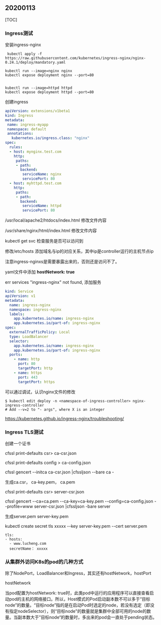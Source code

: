## 20200113

[TOC]

### Ingress测试

安装ingress-nginx

```shell
 kubectl apply -f https://raw.githubusercontent.com/kubernetes/ingress-nginx/nginx-0.24.1/deploy/mandatory.yaml
```



```shell
kubectl run --image=nginx nginx  
kubectl expose deployment nginx --port=80


kubectl run --image=httpd httpd
kubectl expose deployment httpd --port=80
```

创建ingress

```yaml
apiVersion: extensions/v1beta1
kind: Ingress
metadata:
 name: ingress-myapp
 namespace: default
 annotations:
   kubernetes.io/ingress.class: "nginx"
spec:
  rules:
  - host: mynginx.test.com
    http:
     paths:
     - path:
       backend:
        serviceName: nginx
        servicePort: 80
  - host: myhttpd.test.com
    http:
     paths:
     - path:
       backend:
        serviceName: httpd
        servicePort: 80
```

/usr/local/apache2/htdocs/index.html 修改文件内容

/usr/share/nginx/html/index.html 修改文件内容

kubectl get svc 检查服务是否可以访问到



修改/etc/hosts 添加域名与ip的对应关系，其中ip是controller运行的主机节点ip

注意ingress-nginxs是需要暴露出来的，否则还是访问不了。

yaml文件中添加 **hostNetwork: true**



err services "ingress-nginx" not found, 添加服务

```yaml
kind: Service
apiVersion: v1
metadata:
  name: ingress-nginx
  namespace: ingress-nginx
  labels:
    app.kubernetes.io/name: ingress-nginx
    app.kubernetes.io/part-of: ingress-nginx
spec:
  externalTrafficPolicy: Local
  type: LoadBalancer
  selector:
    app.kubernetes.io/name: ingress-nginx
    app.kubernetes.io/part-of: ingress-nginx
  ports:
    - name: http
      port: 80
      targetPort: http
    - name: https
      port: 443
      targetPort: https

```

可以通过调试，认识nginx文件的修改

```shell
$ kubectl edit deploy -n <namespace-of-ingress-controller> nginx-ingress-controller
# Add --v=2 to "- args", where X is an integer
```

https://kubernetes.github.io/ingress-nginx/troubleshooting/

### Ingress TLS测试

创建一个证书

cfssl print-defaults csr> ca-csr.json

cfssl print-defaults config > ca-config.json

cfssl gencert --initca ca-csr.json |cfssljson --bare ca -

生成ca.csr，  ca-key.pem，  ca.pem



cfssl print-defaults csr> server-csr.json

cfssl  gencert --ca=ca.pem --ca-key=ca-key.pem --config=ca-config.json --profile=www server-csr.json |cfssljson -bare server

生成server.pem server-key.pem



kubectl create secret tls xxxxx --key  server-key.pem --cert server.pem



```
tls:
- hosts:
  - www.lucheng.com
  secretName： xxxxx
```



### 从集群外访问K8s的pod的几种方式

除了NodePort，LoadBalancer和Ingress，其实还有hostNetwork，hostPort

hostNetwork

当pod配置为hostNetwork: true时，此类pod中运行的应用程序可以直接查看启动pod的主机的网络接口。所以，Host模式的Pod启动副本数不可以多于“目标node”的数量。“目标node”指的是在启动Pod时选定的node，若没有选定（即没有指定nodeSelector），则“目标node"的数量就是集群中全部可用的node的数量。当副本数大于”目标node“的数量时，多出来的pod会一直处于pending状态。